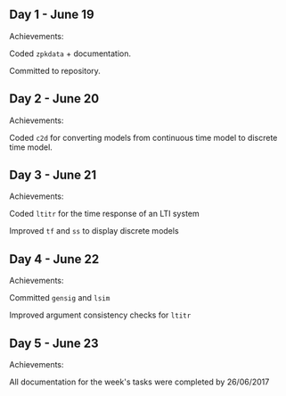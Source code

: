 ## Day 1 - June 19

Achievements:

Coded `zpkdata` + documentation. 

Committed to repository.


## Day 2 - June 20

Achievements:

Coded `c2d` for converting models from continuous time model to discrete time model.


## Day 3 - June 21

Achievements:

Coded `ltitr` for the time response of an LTI system

Improved `tf` and `ss` to display discrete models 


## Day 4 - June 22

Achievements:

Committed `gensig` and `lsim`

Improved argument consistency checks for `ltitr`

## Day 5 - June 23

Achievements:

All documentation for the week's tasks were completed by 26/06/2017



